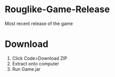# Rouglike-Game-Release
Most recent release of the game

# Download
  1. Click Code>Download ZIP
  2. Extract onto computer
  3. Run Game.jar
